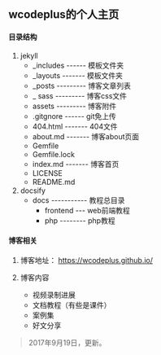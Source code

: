 ## wcodeplus的个人主页

#### 目录结构

1. jekyll
	- _includes ------ 模板文件夹
	- _layouts ------- 模板文件夹
	- _posts --------- 博客文章列表
	- _ sass --------- 博客css文件
	- assets --------- 博客附件
	- .gitgnore ------ git免上传
	- 404.html ------- 404文件
	- about.md ------- 博客about页面
	- Gemfile
	- Gemfile.lock
	- index.md ------- 博客首页
	- LICENSE
	- README.md
2. docsify
	- docs ----------- 教程总目录
		- frontend --- web前端教程
		- php -------- php教程

#### 博客相关

1. 博客地址： https://wcodeplus.github.io/

2. 博客内容

	- 视频录制进展
	- 文档教程（有些是课件）
	- 案例集
	- 好文分享

> 2017年9月19日，更新。